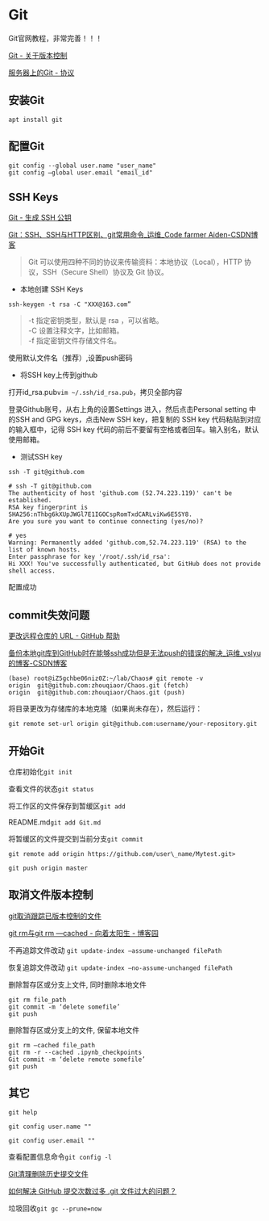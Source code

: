 # Git

Git官网教程，非常完善！！！

[Git - 关于版本控制](https://git-scm.com/book/zh/v2/%E8%B5%B7%E6%AD%A5-%E5%85%B3%E4%BA%8E%E7%89%88%E6%9C%AC%E6%8E%A7%E5%88%B6)

[服务器上的Git - 协议](https://git-scm.com/book/zh/v2/%E6%9C%8D%E5%8A%A1%E5%99%A8%E4%B8%8A%E7%9A%84-Git-%E5%8D%8F%E8%AE%AE)

## 安装Git
```
apt install git
```

## 配置Git
```
git config --global user.name "user_name"
git config —global user.email "email_id"
```

## SSH Keys

[Git - 生成 SSH 公钥](https://git-scm.com/book/zh/v2/%E6%9C%8D%E5%8A%A1%E5%99%A8%E4%B8%8A%E7%9A%84-Git-%E7%94%9F%E6%88%90-SSH-%E5%85%AC%E9%92%A5)

[Git：SSH、SSH与HTTP区别、git常用命令_运维_Code farmer Aiden-CSDN博客](https://blog.csdn.net/liuxiaodong400/article/details/81221834)

> Git 可以使用四种不同的协议来传输资料：本地协议（Local），HTTP 协议，SSH（Secure Shell）协议及 Git 协议。    

* 本地创建 SSH Keys

```
ssh-keygen -t rsa -C "XXX@163.com”
```

> -t 指定密钥类型，默认是 rsa ，可以省略。    
-C 设置注释文字，比如邮箱。  
-f 指定密钥文件存储文件名。  


使用默认文件名（推荐）,设置push密码

* 将SSH key上传到github

打开id_rsa.pub`vim ~/.ssh/id_rsa.pub`，拷贝全部内容

登录Github账号，从右上角的设置Settings 进入，然后点击Personal setting 中的SSH and GPG keys，点击New SSH key，把复制的 SSH key 代码粘贴到对应的输入框中，记得 SSH key 代码的前后不要留有空格或者回车。输入别名，默认使用邮箱。

* 测试SSH key

```
ssh -T git@github.com
```


```
# ssh -T git@github.com
The authenticity of host 'github.com (52.74.223.119)' can't be established.
RSA key fingerprint is SHA256:nThbg6kXUpJWGl7E1IGOCspRomTxdCARLviKw6E5SY8.
Are you sure you want to continue connecting (yes/no)? 

# yes
Warning: Permanently added 'github.com,52.74.223.119' (RSA) to the list of known hosts.
Enter passphrase for key '/root/.ssh/id_rsa': 
Hi XXX! You've successfully authenticated, but GitHub does not provide shell access.
```

配置成功

## commit失效问题

[更改远程仓库的 URL - GitHub 帮助](https://help.github.com/cn/github/using-git/changing-a-remotes-url)

[备份本地git库到GitHub时在能够ssh成功但是无法push的错误的解决_运维_vslyu的博客-CSDN博客](https://blog.csdn.net/vslyu/article/details/80356939)

```
(base) root@iZ5gchbe06niz0Z:~/lab/Chaos# git remote -v
origin  git@github.com:zhouqiaor/Chaos.git (fetch)
origin  git@github.com:zhouqiaor/Chaos.git (push)
```

将目录更改为存储库的本地克隆（如果尚未存在），然后运行：
```
git remote set-url origin git@github.com:username/your-repository.git
```




## 开始Git
仓库初始化`git init`

查看文件的状态`git status`

将工作区的文件保存到暂缓区`git add`

README.md`git add Git.md`

将暂缓区的文件提交到当前分支`git commit`

`git remote add origin https://github.com/user\_name/Mytest.git>`

`git push origin master`

## 取消文件版本控制

[git取消跟踪已版本控制的文件](https://www.cnblogs.com/xxoome/p/9186155.html)

[git rm与git rm —cached - 向着太阳生 - 博客园](https://www.cnblogs.com/toward-the-sun/p/6599656.html)

不再追踪文件改动 `git update-index —assume-unchanged filePath`

恢复追踪文件改动 `git update-index —no-assume-unchanged filePath`

删除暂存区或分支上文件, 同时删除本地文件
```git
git rm file_path
git commit -m ‘delete somefile’
git push
```

删除暂存区或分支上的文件, 保留本地文件
```git
git rm —cached file_path
git rm -r --cached .ipynb_checkpoints
Git commit -m ‘delete remote somefile’
git push
```

## 其它
`git help`

`git config user.name ""`

`git config user.email ""`

查看配置信息命令`git config -l`

[Git清理删除历史提交文件](https://www.jianshu.com/p/7ace3767986a)

[如何解决 GitHub 提交次数过多 .git 文件过大的问题？](https://www.zhihu.com/question/29769130)

垃圾回收`git gc --prune=now`






